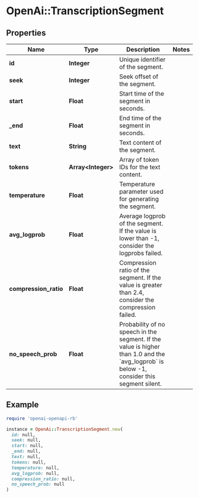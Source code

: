 # OpenAi::TranscriptionSegment

## Properties

| Name | Type | Description | Notes |
| ---- | ---- | ----------- | ----- |
| **id** | **Integer** | Unique identifier of the segment. |  |
| **seek** | **Integer** | Seek offset of the segment. |  |
| **start** | **Float** | Start time of the segment in seconds. |  |
| **_end** | **Float** | End time of the segment in seconds. |  |
| **text** | **String** | Text content of the segment. |  |
| **tokens** | **Array&lt;Integer&gt;** | Array of token IDs for the text content. |  |
| **temperature** | **Float** | Temperature parameter used for generating the segment. |  |
| **avg_logprob** | **Float** | Average logprob of the segment. If the value is lower than -1, consider the logprobs failed. |  |
| **compression_ratio** | **Float** | Compression ratio of the segment. If the value is greater than 2.4, consider the compression failed. |  |
| **no_speech_prob** | **Float** | Probability of no speech in the segment. If the value is higher than 1.0 and the &#x60;avg_logprob&#x60; is below -1, consider this segment silent. |  |

## Example

```ruby
require 'openai-openapi-rb'

instance = OpenAi::TranscriptionSegment.new(
  id: null,
  seek: null,
  start: null,
  _end: null,
  text: null,
  tokens: null,
  temperature: null,
  avg_logprob: null,
  compression_ratio: null,
  no_speech_prob: null
)
```

